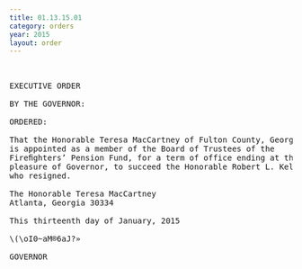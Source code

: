 ```yaml
---
title: 01.13.15.01
category: orders
year: 2015
layout: order
---
```


<pre> 

EXECUTIVE ORDER

BY THE GOVERNOR:

ORDERED:

That the Honorable Teresa MacCartney of Fulton County, Georgia,
is appointed as a member of the Board of Trustees of the
Fireﬁghters’ Pension Fund, for a term of office ending at the
pleasure of Governor, to succeed the Honorable Robert L. Kelley,
who resigned.

The Honorable Teresa MacCartney
Atlanta, Georgia 30334

This thirteenth day of January, 2015

\(\oI0~aM®6aJ?»

GOVERNOR

</pre>
